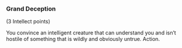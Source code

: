 ### Grand Deception

(3 Intellect points)

You convince an intelligent creature that can understand you and isn’t hostile of something that is wildly and obviously untrue. Action.